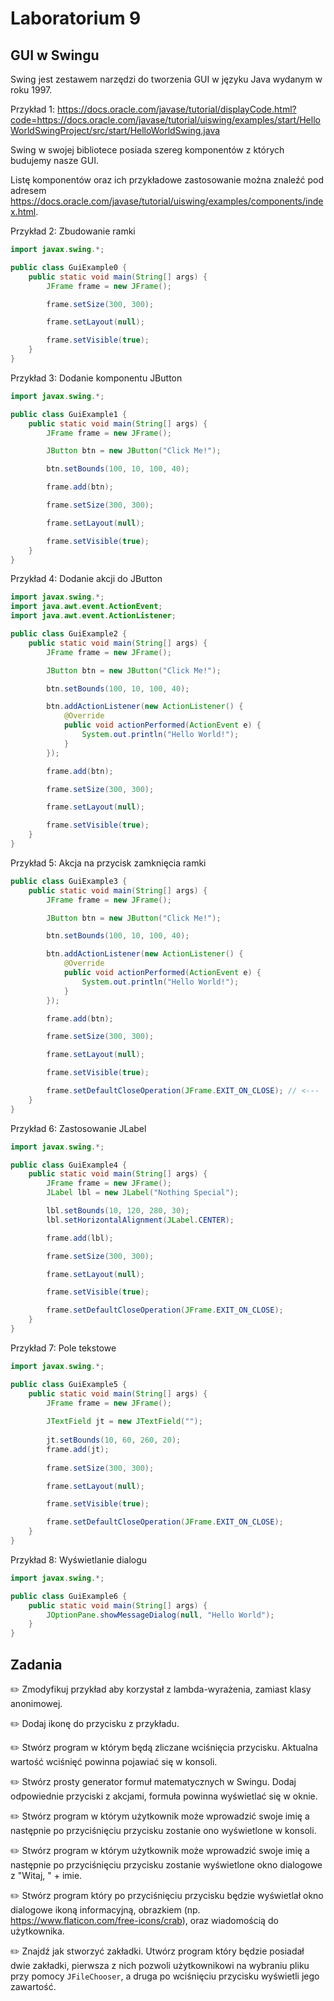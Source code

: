# Laboratorium 9

## GUI w Swingu

Swing jest zestawem narzędzi do tworzenia GUI w języku Java wydanym w roku 1997. 

Przykład 1:
https://docs.oracle.com/javase/tutorial/displayCode.html?code=https://docs.oracle.com/javase/tutorial/uiswing/examples/start/HelloWorldSwingProject/src/start/HelloWorldSwing.java

Swing w swojej bibliotece posiada szereg komponentów z których budujemy nasze GUI.

Listę komponentów oraz ich przykładowe zastosowanie można znaleźć pod adresem https://docs.oracle.com/javase/tutorial/uiswing/examples/components/index.html.


Przykład 2: Zbudowanie ramki
```java
import javax.swing.*;

public class GuiExample0 {
    public static void main(String[] args) {
        JFrame frame = new JFrame();

        frame.setSize(300, 300);

        frame.setLayout(null);

        frame.setVisible(true);
    }
}
```

Przykład 3: Dodanie komponentu JButton
```java
import javax.swing.*;

public class GuiExample1 {
    public static void main(String[] args) {
        JFrame frame = new JFrame();

        JButton btn = new JButton("Click Me!");

        btn.setBounds(100, 10, 100, 40);

        frame.add(btn);

        frame.setSize(300, 300);

        frame.setLayout(null);

        frame.setVisible(true);
    }
}
```

Przykład 4: Dodanie akcji do JButton
```java
import javax.swing.*;
import java.awt.event.ActionEvent;
import java.awt.event.ActionListener;

public class GuiExample2 {
    public static void main(String[] args) {
        JFrame frame = new JFrame();

        JButton btn = new JButton("Click Me!");

        btn.setBounds(100, 10, 100, 40);

        btn.addActionListener(new ActionListener() {
            @Override
            public void actionPerformed(ActionEvent e) {
                System.out.println("Hello World!");
            }
        });

        frame.add(btn);

        frame.setSize(300, 300);

        frame.setLayout(null);

        frame.setVisible(true);
    }
}
```

Przykład 5: Akcja na przycisk zamknięcia ramki
```java
public class GuiExample3 {
    public static void main(String[] args) {
        JFrame frame = new JFrame();

        JButton btn = new JButton("Click Me!");

        btn.setBounds(100, 10, 100, 40);

        btn.addActionListener(new ActionListener() {
            @Override
            public void actionPerformed(ActionEvent e) {
                System.out.println("Hello World!");
            }
        });

        frame.add(btn);

        frame.setSize(300, 300);

        frame.setLayout(null);

        frame.setVisible(true);

        frame.setDefaultCloseOperation(JFrame.EXIT_ON_CLOSE); // <---
    }
}
```

Przykład 6: Zastosowanie JLabel
```java
import javax.swing.*;

public class GuiExample4 {
    public static void main(String[] args) {
        JFrame frame = new JFrame();
        JLabel lbl = new JLabel("Nothing Special");

        lbl.setBounds(10, 120, 280, 30);
        lbl.setHorizontalAlignment(JLabel.CENTER);

        frame.add(lbl);

        frame.setSize(300, 300);

        frame.setLayout(null);

        frame.setVisible(true);

        frame.setDefaultCloseOperation(JFrame.EXIT_ON_CLOSE);
    }
}
```

Przykład 7: Pole tekstowe
```java
import javax.swing.*;

public class GuiExample5 {
    public static void main(String[] args) {
        JFrame frame = new JFrame();
        
        JTextField jt = new JTextField("");
        
        jt.setBounds(10, 60, 260, 20);
        frame.add(jt);
        
        frame.setSize(300, 300);

        frame.setLayout(null);

        frame.setVisible(true);

        frame.setDefaultCloseOperation(JFrame.EXIT_ON_CLOSE);
    }
}
```


Przykład 8: Wyświetlanie dialogu
```java
import javax.swing.*;

public class GuiExample6 {
    public static void main(String[] args) {
        JOptionPane.showMessageDialog(null, "Hello World");
    }
}
```

## Zadania

 ✏️ Zmodyfikuj przykład aby korzystał z lambda-wyrażenia, zamiast klasy anonimowej. 
 
✏️ Dodaj ikonę do przycisku z przykładu.
 
✏️ Stwórz program w którym będą zliczane wciśnięcia przycisku. Aktualna wartość wciśnięć powinna pojawiać się w konsoli.
  
✏️ Stwórz prosty generator formuł matematycznych w Swingu. Dodaj odpowiednie przyciski z akcjami, formuła powinna wyświetlać się w oknie.
 
✏️ Stwórz program w którym użytkownik może wprowadzić swoje imię a następnie po przyciśnięciu przycisku zostanie ono wyświetlone w konsoli.
 
✏️ Stwórz program w którym użytkownik może wprowadzić swoje imię a następnie po przyciśnięciu przycisku zostanie wyświetlone okno dialogowe z "Witaj, " + imie.
 
✏️ Stwórz program który po przyciśnięciu przycisku będzie wyświetlał okno dialogowe ikoną informacyjną, obrazkiem (np. https://www.flaticon.com/free-icons/crab), oraz wiadomością do użytkownika. 

✏️ Znajdź jak stworzyć zakładki. Utwórz program który będzie posiadał dwie zakładki, pierwsza z nich pozwoli użytkownikowi na wybraniu pliku przy pomocy `JFileChooser`, a druga po wciśnięciu przycisku wyświetli jego zawartość.

